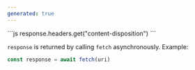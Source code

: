 ```yaml
---
generated: true
---
```


<div markdown="1" class="ans">
```js
response.headers.get("content-disposition")
```
</div>

`response` is returned by calling `fetch` asynchronously. Example:

```js
const response = await fetch(uri)
```
